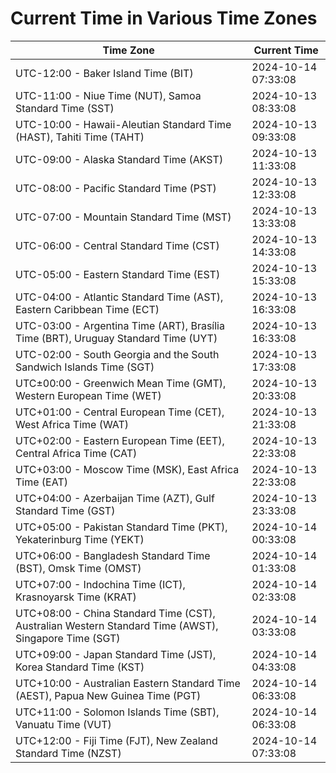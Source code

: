 # Current Time in Various Time Zones

| Time Zone | Current Time |
|-----------|--------------|
| UTC-12:00 - Baker Island Time (BIT) | 2024-10-14 07:33:08 |
| UTC-11:00 - Niue Time (NUT), Samoa Standard Time (SST) | 2024-10-13 08:33:08 |
| UTC-10:00 - Hawaii-Aleutian Standard Time (HAST), Tahiti Time (TAHT) | 2024-10-13 09:33:08 |
| UTC-09:00 - Alaska Standard Time (AKST) | 2024-10-13 11:33:08 |
| UTC-08:00 - Pacific Standard Time (PST) | 2024-10-13 12:33:08 |
| UTC-07:00 - Mountain Standard Time (MST) | 2024-10-13 13:33:08 |
| UTC-06:00 - Central Standard Time (CST) | 2024-10-13 14:33:08 |
| UTC-05:00 - Eastern Standard Time (EST) | 2024-10-13 15:33:08 |
| UTC-04:00 - Atlantic Standard Time (AST), Eastern Caribbean Time (ECT) | 2024-10-13 16:33:08 |
| UTC-03:00 - Argentina Time (ART), Brasília Time (BRT), Uruguay Standard Time (UYT) | 2024-10-13 16:33:08 |
| UTC-02:00 - South Georgia and the South Sandwich Islands Time (SGT) | 2024-10-13 17:33:08 |
| UTC±00:00 - Greenwich Mean Time (GMT), Western European Time (WET) | 2024-10-13 20:33:08 |
| UTC+01:00 - Central European Time (CET), West Africa Time (WAT) | 2024-10-13 21:33:08 |
| UTC+02:00 - Eastern European Time (EET), Central Africa Time (CAT) | 2024-10-13 22:33:08 |
| UTC+03:00 - Moscow Time (MSK), East Africa Time (EAT) | 2024-10-13 22:33:08 |
| UTC+04:00 - Azerbaijan Time (AZT), Gulf Standard Time (GST) | 2024-10-13 23:33:08 |
| UTC+05:00 - Pakistan Standard Time (PKT), Yekaterinburg Time (YEKT) | 2024-10-14 00:33:08 |
| UTC+06:00 - Bangladesh Standard Time (BST), Omsk Time (OMST) | 2024-10-14 01:33:08 |
| UTC+07:00 - Indochina Time (ICT), Krasnoyarsk Time (KRAT) | 2024-10-14 02:33:08 |
| UTC+08:00 - China Standard Time (CST), Australian Western Standard Time (AWST), Singapore Time (SGT) | 2024-10-14 03:33:08 |
| UTC+09:00 - Japan Standard Time (JST), Korea Standard Time (KST) | 2024-10-14 04:33:08 |
| UTC+10:00 - Australian Eastern Standard Time (AEST), Papua New Guinea Time (PGT) | 2024-10-14 06:33:08 |
| UTC+11:00 - Solomon Islands Time (SBT), Vanuatu Time (VUT) | 2024-10-14 06:33:08 |
| UTC+12:00 - Fiji Time (FJT), New Zealand Standard Time (NZST) | 2024-10-14 07:33:08 |
